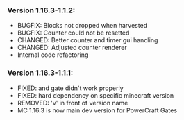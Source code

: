 ### Version 1.16.3-1.1.2:

- BUGFIX: Blocks not dropped when harvested
- BUGFIX: Counter could not be resetted
- CHANGED: Better counter and timer gui handling
- CHANGED: Adjusted counter renderer
- Internal code refactoring

### Version 1.16.3-1.1.1:

- FIXED: and gate didn't work properly
- FIXED: hard dependency on specific minecraft version
- REMOVED: 'v' in front of version name
- MC 1.16.3 is now main dev version for PowerCraft Gates